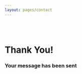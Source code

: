 ```yaml
---
layout: pages/contact
---
```


<div class="col-md-8 pull-center">
    <br>
    <br>
    <h1 class="pull-center">Thank You!</h1>
    <h3 class="pull-center">Your message has been sent</h3>
</div>